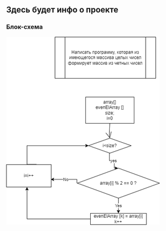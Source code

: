 ## Здесь будет инфо о проекте

### Блок-схема
![Блок-схема программы](FlowchartFinalVerificationWork.png)

